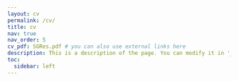 ```yaml
---
layout: cv
permalink: /cv/
title: cv
nav: true
nav_order: 5
cv_pdf: SGRes.pdf # you can also use external links here
description: This is a description of the page. You can modify it in '_pages/cv.md'. You can also change or remove the top pdf download button.
toc:
  sidebar: left
---
```


